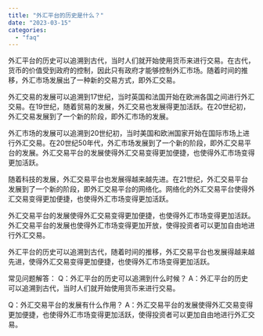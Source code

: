```yaml
---
title: "外汇平台的历史是什么？"
date: "2023-03-15"
categories: 
  - "faq"
---
```


外汇平台的历史可以追溯到古代，当时人们就开始使用货币来进行交易。在古代，货币的价值受到政府的控制，因此只有政府才能够控制外汇市场。随着时间的推移，外汇市场发展出了一种新的交易方式，即外汇交易。

外汇交易的发展可以追溯到17世纪，当时英国和法国开始在欧洲各国之间进行外汇交易。在19世纪，随着贸易的发展，外汇交易也发展得更加活跃。在20世纪初，外汇交易发展到了一个新的阶段，即外汇市场的发展。

外汇市场的发展可以追溯到20世纪初，当时美国和欧洲国家开始在国际市场上进行外汇交易。在20世纪50年代，外汇市场发展到了一个新的阶段，即外汇交易平台的发展。外汇交易平台的发展使得外汇交易变得更加便捷，也使得外汇市场变得更加活跃。

随着科技的发展，外汇交易平台也发展得越来越先进。在21世纪，外汇交易平台发展到了一个新的阶段，即外汇交易平台的网络化。网络化的外汇交易平台使得外汇交易变得更加便捷，也使得外汇市场变得更加活跃。

外汇交易平台的发展使得外汇交易变得更加便捷，也使得外汇市场变得更加活跃。外汇交易平台的发展也使得外汇市场变得更加开放，使得投资者可以更加自由地进行外汇交易。

外汇平台的历史可以追溯到古代，随着时间的推移，外汇交易平台也发展得越来越先进，使得外汇交易变得更加便捷，也使得外汇市场变得更加活跃。

常见问题解答： Q：外汇平台的历史可以追溯到什么时候？ A：外汇平台的历史可以追溯到古代，当时人们就开始使用货币来进行交易。

Q：外汇交易平台的发展有什么作用？ A：外汇交易平台的发展使得外汇交易变得更加便捷，也使得外汇市场变得更加活跃，使得投资者可以更加自由地进行外汇交易。
